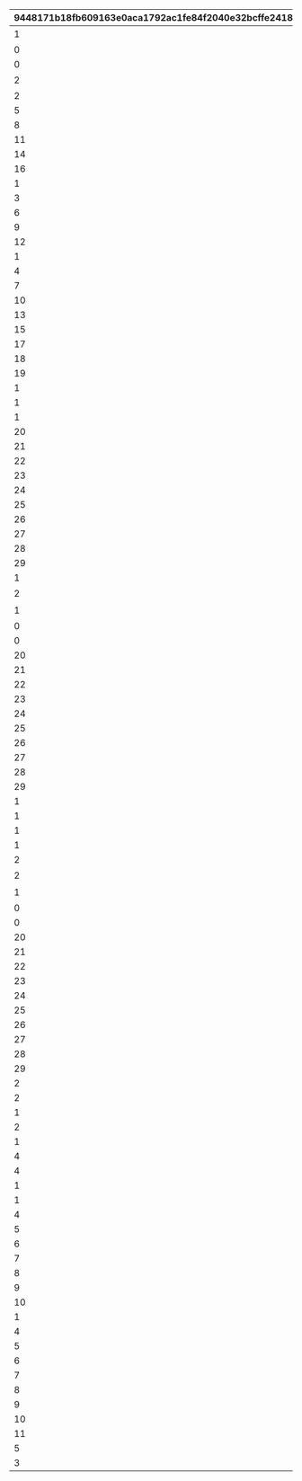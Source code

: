 |9448171b18fb609163e0aca1792ac1fe84f2040e32bcffe2418792decb05ceb3|9d7feb055057cc586547f08898d10a0a340f7bf920cbab4b4ae064077267e73b|65c72336e08a23d5590b98d25f8ed3bcf425512cc059235544fdd9976c62ecdb|c2730aeae6ef787be23b1c417113b9ab73c8be610c1db5374ad5c5c5f38d6d2c|1e30ab0748b9f28229de428103e1aca2a6d205906a592340c5b2d5f7ee6b6617|685240a3e23b2487b884fb2fd400ef6abff9f3cbc65309393122d8719a186a93|7689a68147f99585931e3b08de48d65e4c0b13df96d95abe94f4533f08e7e7e8|2c15d0364d35840136793857545f3a511f7461f1e0bf78d70688a2d27f1b12f1|9f7fbb1e21fccbfc95d2a3cba6aa863b076aed35a409e6dd0b24a51affd42133|238b92f15ca0adfc664c53602224b877e5b8ab6a24c184ce029ef9547d64fb20|01745ab381a5ed697d9362ecfd8b73a2f17fc767d4c9341abb8ba4f9de9d9268|2b72d57aa96efee6e62b72c2ec94a86bec56bb43aef3caed827899420462c9e0|d67cb1199d1026e22bae1e84e7cf57984e4281eee28ab5a2cd83a7f351b05d84|65c2e4ee764e6b30c96683fbce114c071da29a0062eb46bfb25a2a6e39a5dfe3|db71cd99d5ca36d17910f6af08a072159a75cffdaec61fe2bd643c200f3a81bc|9e18ee25ea37278d8f85749a223e42ff6bd39b4559303a8ef836fac8c43a395c|
| --- | --- | --- | --- | --- | --- | --- | --- | --- | --- | --- | --- | --- | --- | --- | --- |
|1|1|3|2|2|403|30|デイリージュエルパック{1}日目のアイテムセット|2000|0|デイリージュエルパック未受け取り分のジュエル|0|17001001|0|104|9|
|0|0|3|1|1|0|7||0|3||1|0|0|103|15|
|0|0|3|1|1|0|30||0|3||1|0|0|103|18|
|2|2|0|3|3|405|7|7日間スタミナ応援パック{1}日目のアイテムセット|0|1||0|17001002|9402|103|19|
|2|3|0|4|0|0|0||0|0||0|0|9403|0|20|
|5|4|0|4|0|0|0||0|0||0|0|9404|0|21|
|8|5|0|4|0|0|0||0|0||0|0|9405|0|22|
|11|6|0|4|0|0|0||0|0||0|0|9406|0|23|
|14|7|0|4|0|0|0||0|0||0|0|9411|0|26|
|16|8|0|4|0|0|0||0|0||0|0|9412|0|27|
|1|9|0|5|0|0|0||0|0||0|0|9319|908|28|
|3|3|0|4|0|0|0||0|0||0|0|9407|0|29|
|6|4|0|4|0|0|0||0|0||0|0|9408|0|30|
|9|5|0|4|0|0|0||0|0||0|0|9409|0|31|
|12|6|0|4|0|0|0||0|0||0|0|9410|0|32|
|1|12|0|5|0|0|0||0|0||0|0|9319|908|33|
|4|3|0|4|0|0|0||0|0||0|0|9413|0|34|
|7|4|0|4|0|0|0||0|0||0|0|9414|0|35|
|10|5|0|4|0|0|0||0|0||0|0|9415|0|36|
|13|6|0|4|0|0|0||0|0||0|0|9416|0|37|
|15|7|0|4|0|0|0||0|0||0|0|9417|0|38|
|17|8|0|4|0|0|0||0|0||0|0|9418|0|39|
|18|10|0|4|0|0|0||0|0||0|0|9419|0|40|
|19|11|0|4|0|0|0||0|0||0|0|9420|0|41|
|1|13|0|5|0|0|0||0|0||0|0|9319|908|42|
|1|14|0|5|0|0|0||0|0||0|0|9319|908|43|
|1|15|0|5|0|0|0||0|0||0|0|9319|908|44|
|20|3|0|4|0|0|0||0|0||0|0|9421|0|45|
|21|4|0|4|0|0|0||0|0||0|0|9422|0|46|
|22|5|0|4|0|0|0||0|0||0|0|9423|0|47|
|23|6|0|4|0|0|0||0|0||0|0|9424|0|48|
|24|7|0|4|0|0|0||0|0||0|0|9425|0|49|
|25|8|0|4|0|0|0||0|0||0|0|9426|0|50|
|26|10|0|4|0|0|0||0|0||0|0|9427|0|51|
|27|11|0|4|0|0|0||0|0||0|0|9428|0|52|
|28|16|0|4|0|0|0||0|0||0|0|9429|0|53|
|29|17|0|4|0|0|0||0|0||0|0|9430|0|54|
|1|18|0|5|0|0|0||0|0||0|0|9319|908|55|
|2|2|0|3|3|405|7|7日間スタミナ応援パック{1}日目のアイテムセット|0|1||0|17001002|9402|103|56|
|1|1|3|2|2|403|30|デイリージュエルパック{1}日目のアイテムセット|2000|0|デイリージュエルパック未受け取り分のジュエル|0|17001001|0|104|57|
|0|0|3|1|1|0|7||0|3||1|0|0|103|58|
|0|0|3|1|1|0|30||0|3||1|0|0|103|59|
|20|3|0|4|0|0|0||0|0||0|0|9421|0|71|
|21|4|0|4|0|0|0||0|0||0|0|9422|0|72|
|22|5|0|4|0|0|0||0|0||0|0|9423|0|73|
|23|6|0|4|0|0|0||0|0||0|0|9424|0|74|
|24|7|0|4|0|0|0||0|0||0|0|9425|0|75|
|25|8|0|4|0|0|0||0|0||0|0|9426|0|76|
|26|10|0|4|0|0|0||0|0||0|0|9427|0|77|
|27|11|0|4|0|0|0||0|0||0|0|9428|0|78|
|28|16|0|4|0|0|0||0|0||0|0|9429|0|79|
|29|17|0|4|0|0|0||0|0||0|0|9430|0|80|
|1|19|0|5|0|0|0||0|0||0|0|9319|908|81|
|1|20|0|5|0|0|0||0|0||0|0|9319|908|82|
|1|21|0|6|0|0|0||0|0||0|0|9431|0|83|
|1|22|0|6|0|0|0||0|0||0|0|9431|0|84|
|2|23|0|5|0|0|0||0|0||0|0|9319|908|85|
|2|2|0|3|3|405|7|7日間スタミナ応援パック{1}日目のアイテムセット|0|1||0|17001002|9402|103|86|
|1|1|3|2|2|403|30|デイリージュエルパック{1}日目のアイテムセット|2000|0|デイリージュエルパック未受け取り分のジュエル|0|17001001|0|104|87|
|0|0|3|1|1|0|7||0|3||1|0|0|103|88|
|0|0|3|1|1|0|30||0|3||1|0|0|103|89|
|20|3|0|4|0|0|0||0|0||0|0|9421|0|101|
|21|4|0|4|0|0|0||0|0||0|0|9422|0|102|
|22|5|0|4|0|0|0||0|0||0|0|9423|0|103|
|23|6|0|4|0|0|0||0|0||0|0|9424|0|104|
|24|7|0|4|0|0|0||0|0||0|0|9425|0|105|
|25|8|0|4|0|0|0||0|0||0|0|9426|0|106|
|26|10|0|4|0|0|0||0|0||0|0|9427|0|107|
|27|11|0|4|0|0|0||0|0||0|0|9428|0|108|
|28|16|0|4|0|0|0||0|0||0|0|9429|0|109|
|29|17|0|4|0|0|0||0|0||0|0|9430|0|110|
|2|24|0|6|0|0|0||0|0||0|0|9432|0|111|
|2|25|0|6|0|0|0||0|0||0|0|9432|0|112|
|1|26|0|5|0|0|0||0|0||0|0|9319|908|113|
|2|27|0|7|0|0|0||0|0||0|0|9319|0|114|
|1|28|0|5|0|0|0||0|0||0|0|9319|908|115|
|4|29|0|6|0|0|0||0|0||0|0|9433|0|116|
|4|30|0|6|0|0|0||0|0||0|0|9432|0|117|
|1|31|0|5|0|0|0||0|0||0|0|9319|908|118|
|1|32|0|5|0|0|0||0|0||0|0|9319|908|119|
|4|33|0|6|0|0|0||0|0||0|0|9434|0|120|
|5|34|0|6|0|0|0||0|0||0|0|9432|0|121|
|6|35|0|6|0|0|0||0|0||0|0|9435|0|122|
|7|36|0|6|0|0|0||0|0||0|0|9435|0|123|
|8|37|0|6|0|0|0||0|0||0|0|9435|0|124|
|9|38|0|6|0|0|0||0|0||0|0|9435|0|125|
|10|39|0|6|0|0|0||0|0||0|0|9435|0|126|
|1|40|0|5|0|0|0||0|0||0|0|9319|908|127|
|4|41|0|6|0|0|0||0|0||0|0|9434|0|128|
|5|42|0|6|0|0|0||0|0||0|0|9432|0|129|
|6|43|0|6|0|0|0||0|0||0|0|9437|0|130|
|7|44|0|6|0|0|0||0|0||0|0|9436|0|131|
|8|45|0|6|0|0|0||0|0||0|0|9436|0|132|
|9|46|0|6|0|0|0||0|0||0|0|9436|0|133|
|10|47|0|6|0|0|0||0|0||0|0|9436|0|134|
|11|48|0|6|0|0|0||0|0||0|0|9436|0|135|
|5|49|0|6|0|0|0||0|0||0|0|9438|0|136|
|3|50|0|6|0|0|0||0|0||0|0|9439|0|137|